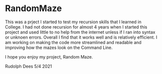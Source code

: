 # RandomMaze

This was a prject I started to test my recursion skills that I learned in College. I had not done recursion for almost 4 years when I started this project and used little to no help from the internet unless if I ran into syntax or unknoen errors. Overall I find that it works well and is relatively efficient. I am working on making the code more streamlined and readable and improving how the mazes look on the Command Line.

I hope you enjoy my project, Random Maze.

Rudolph Dees
5/4 2021
